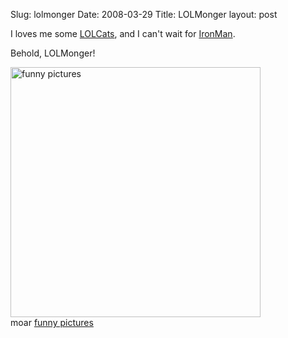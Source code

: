 Slug: lolmonger
Date: 2008-03-29
Title: LOLMonger
layout: post

I loves me some [LOLCats](http://icanhascheezburger.com), and I can't wait for [IronMan](http://ironmanmovie.marvel.com/).

Behold, LOLMonger!

<a href="http://mine.icanhascheezburger.com/view.aspx?ciid=852359"><img  alt="funny pictures" class="at-xid-6a010534988cd3970b0120a5b36c34970c " src="http://steveivy.typepad.com/.a/6a010534988cd3970b0120a5b36c34970c-pi" width="400" /></a><br>moar <a href="http://icanhascheezburger.com">funny pictures</a>

